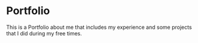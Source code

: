 # Portfolio 
This is a Portfolio about me that includes my experience and some projects that I did during my free times.
